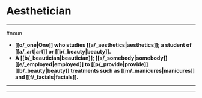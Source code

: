 # Aesthetician
---
#noun
- **[[o/_one|One]] who studies [[a/_aesthetics|aesthetics]]; a student of [[a/_art|art]] or [[b/_beauty|beauty]].**
- **A [[b/_beautician|beautician]]; [[s/_somebody|somebody]] [[e/_employed|employed]] to [[p/_provide|provide]] [[b/_beauty|beauty]] treatments such as [[m/_manicures|manicures]] and [[f/_facials|facials]].**
---
---
